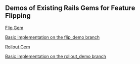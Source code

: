 ## Demos of Existing Rails Gems for Feature Flipping

[Flip Gem](https://github.com/pda/flip)

[Basic implementation on the flip_demo branch](https://github.com/rrgayhart/FlagDemo/tree/flip_demo)

[Rollout Gem](https://github.com/FetLife/rollout)

[Basic implementation on the rollout_demo branch](https://github.com/rrgayhart/FlagDemo/tree/rollout_demo)
